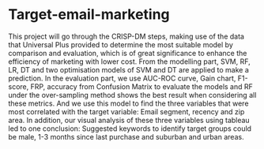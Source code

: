 # Target-email-marketing
This project will go through the CRISP-DM steps, making use of the data that Universal Plus provided to determine the most suitable model by comparison and evaluation, which is of great significance to enhance the efficiency of marketing with lower cost.
From the modelling part, SVM, RF, LR, DT and two optimisation models of SVM and DT are applied to make a prediction. In the evaluation part, we use AUC-ROC curve, Gain chart, F1-score, FRP, accuracy from Confusion Matrix to evaluate the models and RF under the over-sampling method shows the best result when considering all these metrics. And we use this model to find the three variables that were most correlated with the target variable: Email segment, recency and zip area. In addition, our visual analysis of these three variables using tableau led to one conclusion: Suggested keywords to identify target groups could be male, 1-3 months since last purchase and suburban and urban areas.
